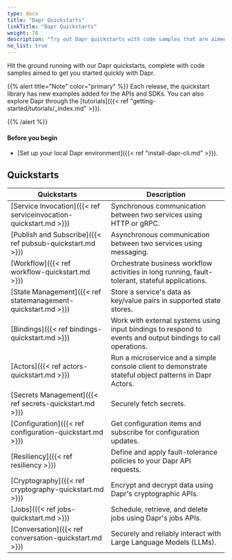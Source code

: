 ```yaml
---
type: docs
title: "Dapr Quickstarts"
linkTitle: "Dapr Quickstarts"
weight: 70
description: "Try out Dapr quickstarts with code samples that are aimed to get you started quickly with Dapr"
no_list: true
---
```


Hit the ground running with our Dapr quickstarts, complete with code samples aimed to get you started quickly with Dapr.

{{% alert title="Note" color="primary" %}}
 Each release, the quickstart library has new examples added for the APIs and SDKs. You can also explore Dapr through the [tutorials]({{< ref "getting-started/tutorials/_index.md" >}}).

{{% /alert %}}

#### Before you begin

- [Set up your local Dapr environment]({{< ref "install-dapr-cli.md" >}}).

## Quickstarts

| Quickstarts | Description |
| ----------- | ----------- |
| [Service Invocation]({{< ref serviceinvocation-quickstart.md >}}) | Synchronous communication between two services using HTTP or gRPC. |
| [Publish and Subscribe]({{< ref pubsub-quickstart.md >}}) |  Asynchronous communication between two services using messaging. |
| [Workflow]({{< ref workflow-quickstart.md >}}) | Orchestrate business workflow activities in long running, fault-tolerant, stateful applications. |
| [State Management]({{< ref statemanagement-quickstart.md >}}) | Store a service's data as key/value pairs in supported state stores. |
| [Bindings]({{< ref bindings-quickstart.md >}}) | Work with external systems using input bindings to respond to events and output bindings to call operations. |
| [Actors]({{< ref actors-quickstart.md >}}) | Run a microservice and a simple console client to demonstrate stateful object patterns in Dapr Actors. |
| [Secrets Management]({{< ref secrets-quickstart.md >}}) | Securely fetch secrets. |
| [Configuration]({{< ref configuration-quickstart.md >}}) | Get configuration items and subscribe for configuration updates. |
| [Resiliency]({{< ref resiliency >}}) | Define and apply fault-tolerance policies to your Dapr API requests. |
| [Cryptography]({{< ref cryptography-quickstart.md >}}) | Encrypt and decrypt data using Dapr's cryptographic APIs. |
| [Jobs]({{< ref jobs-quickstart.md >}}) | Schedule, retrieve, and delete jobs using Dapr's jobs APIs. |
| [Conversation]({{< ref conversation-quickstart.md >}}) | Securely and reliably interact with Large Language Models (LLMs). |